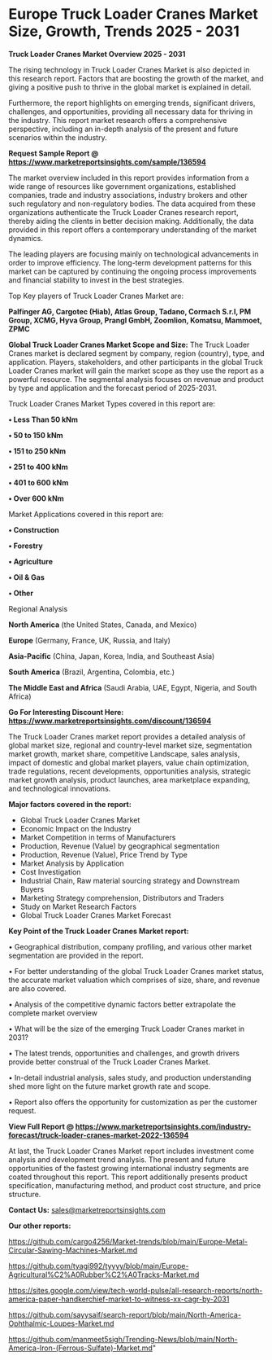  # Europe Truck Loader Cranes Market Size, Growth, Trends 2025 - 2031

<Strong> Truck Loader Cranes Market Overview 2025 - 2031</strong>

The rising technology in Truck Loader Cranes Market is also depicted in this research report. Factors that are boosting the growth of the market, and giving a positive push to thrive in the global market is explained in detail.

Furthermore, the report highlights on emerging trends, significant drivers, challenges, and opportunities, providing all necessary data for thriving in the industry. This report market research offers a comprehensive perspective, including an in-depth analysis of the present and future scenarios within the industry.

<strong>Request Sample Report @ <a href=https://www.marketreportsinsights.com/sample/136594>https://www.marketreportsinsights.com/sample/136594</a></strong>

The market overview included in this report provides information from a wide range of resources like government organizations, established companies, trade and industry associations, industry brokers and other such regulatory and non-regulatory bodies. The data acquired from these organizations authenticate the Truck Loader Cranes research report, thereby aiding the clients in better decision making. Additionally, the data provided in this report offers a contemporary understanding of the market dynamics.

The leading players are focusing mainly on technological advancements in order to improve efficiency. The long-term development patterns for this market can be captured by continuing the ongoing process improvements and financial stability to invest in the best strategies.

Top Key players of Truck Loader Cranes Market are:

<strong>Palfinger AG, Cargotec (Hiab), Atlas Group, Tadano, Cormach S.r.l, PM Group, XCMG, Hyva Group, Prangl GmbH, Zoomlion, Komatsu, Mammoet, ZPMC</strong>

<strong><b>Global Truck Loader Cranes Market Scope and Size:</b></strong>
The Truck Loader Cranes market is declared segment by company, region (country), type, and application. Players, stakeholders, and other participants in the global Truck Loader Cranes market will gain the market scope as they use the report as a powerful resource. The segmental analysis focuses on revenue and product by type and application and the forecast period of 2025-2031.

Truck Loader Cranes Market Types covered in this report are:

<strong>• Less Than 50 kNm

• 50 to 150 kNm

• 151 to 250 kNm

• 251 to 400 kNm

• 401 to 600 kNm

• Over 600 kNm</strong>

Market Applications covered in this report are:

<strong>• Construction

• Forestry

• Agriculture

• Oil & Gas

• Other</strong> 

Regional Analysis

<strong>North America</strong> (the United States, Canada, and Mexico)

<strong>Europe</strong> (Germany, France, UK, Russia, and Italy)

<strong>Asia-Pacific</strong> (China, Japan, Korea, India, and Southeast Asia)

<strong>South America</strong> (Brazil, Argentina, Colombia, etc.)

<strong>The Middle East and Africa</strong> (Saudi Arabia, UAE, Egypt, Nigeria, and South Africa)

<strong>Go For Interesting Discount Here: <a href=https://www.marketreportsinsights.com/discount/136594>https://www.marketreportsinsights.com/discount/136594</a></strong>

The Truck Loader Cranes market report provides a detailed analysis of global market size, regional and country-level market size, segmentation market growth, market share, competitive Landscape, sales analysis, impact of domestic and global market players, value chain optimization, trade regulations, recent developments, opportunities analysis, strategic market growth analysis, product launches, area marketplace expanding, and technological innovations.

<strong><b>Major factors covered in the report:</b></strong>
<ul>
  <li>Global Truck Loader Cranes Market </li>
  <li>Economic Impact on the Industry</li>
  <li>Market Competition in terms of Manufacturers</li>
  <li>Production, Revenue (Value) by geographical segmentation</li>
  <li>Production, Revenue (Value), Price Trend by Type</li>
  <li>Market Analysis by Application</li>
  <li>Cost Investigation</li>
  <li>Industrial Chain, Raw material sourcing strategy and Downstream Buyers</li>
  <li>Marketing Strategy comprehension, Distributors and Traders</li>
  <li>Study on Market Research Factors</li>
  <li>Global Truck Loader Cranes Market Forecast</li>
</ul>

<strong><b>Key Point of the Truck Loader Cranes Market report:</b></strong>

• Geographical distribution, company profiling, and various other market segmentation are provided in the report.

• For better understanding of the global Truck Loader Cranes market status, the accurate market valuation which comprises of size, share, and revenue are also covered.

• Analysis of the competitive dynamic factors better extrapolate the complete market overview

• What will be the size of the emerging Truck Loader Cranes market in 2031?

• The latest trends, opportunities and challenges, and growth drivers provide better construal of the Truck Loader Cranes Market.

• In-detail industrial analysis, sales study, and production understanding shed more light on the future market growth rate and scope.

• Report also offers the opportunity for customization as per the customer request.

<strong><b>View Full Report @ <a href=https://www.marketreportsinsights.com/industry-forecast/truck-loader-cranes-market-2022-136594>https://www.marketreportsinsights.com/industry-forecast/truck-loader-cranes-market-2022-136594</a></b></strong>


At last, the Truck Loader Cranes Market report includes investment come analysis and development trend analysis. The present and future opportunities of the fastest growing international industry segments are coated throughout this report. This report additionally presents product specification, manufacturing method, and product cost structure, and price structure.

<strong>Contact Us:</strong>
sales@marketreportsinsights.com

<strong>Our other reports:</strong>

<a href=https://github.com/cargo4256/Market-trends/blob/main/Europe-Metal-Circular-Sawing-Machines-Market.md>https://github.com/cargo4256/Market-trends/blob/main/Europe-Metal-Circular-Sawing-Machines-Market.md</a>

<a href=https://github.com/tyagi992/tyyyy/blob/main/Europe-Agricultural%C2%A0Rubber%C2%A0Tracks-Market.md>https://github.com/tyagi992/tyyyy/blob/main/Europe-Agricultural%C2%A0Rubber%C2%A0Tracks-Market.md</a>

<a href=https://sites.google.com/view/tech-world-pulse/all-research-reports/north-america-paper-handkerchief-market-to-witness-xx-cagr-by-2031>https://sites.google.com/view/tech-world-pulse/all-research-reports/north-america-paper-handkerchief-market-to-witness-xx-cagr-by-2031</a>

<a href=https://github.com/sayysaif/search-report/blob/main/North-America-Ophthalmic-Loupes-Market.md>https://github.com/sayysaif/search-report/blob/main/North-America-Ophthalmic-Loupes-Market.md</a>

<a href=https://github.com/manmeet5sigh/Trending-News/blob/main/North-America-Iron-(Ferrous-Sulfate)-Market.md>https://github.com/manmeet5sigh/Trending-News/blob/main/North-America-Iron-(Ferrous-Sulfate)-Market.md</a>"
